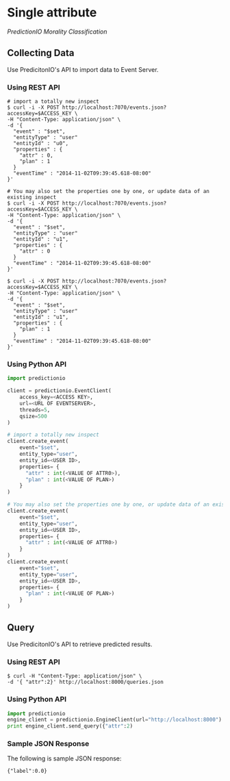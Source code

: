 # Single attribute

*PredictionIO Morality Classification*

## Collecting Data

Use PredicitonIO's API to import data to Event Server.

### Using REST API

```shell
# import a totally new inspect
$ curl -i -X POST http://localhost:7070/events.json?accessKey=$ACCESS_KEY \
-H "Content-Type: application/json" \
-d '{
  "event" : "$set",
  "entityType" : "user"
  "entityId" : "u0",
  "properties" : {
    "attr" : 0,
    "plan" : 1
  }
  "eventTime" : "2014-11-02T09:39:45.618-08:00"
}'

# You may also set the properties one by one, or update data of an existing inspect
$ curl -i -X POST http://localhost:7070/events.json?accessKey=$ACCESS_KEY \
-H "Content-Type: application/json" \
-d '{
  "event" : "$set",
  "entityType" : "user"
  "entityId" : "u1",
  "properties" : {
    "attr" : 0
  }
  "eventTime" : "2014-11-02T09:39:45.618-08:00"
}'

$ curl -i -X POST http://localhost:7070/events.json?accessKey=$ACCESS_KEY \
-H "Content-Type: application/json" \
-d '{
  "event" : "$set",
  "entityType" : "user"
  "entityId" : "u1",
  "properties" : {
    "plan" : 1
  }
  "eventTime" : "2014-11-02T09:39:45.618-08:00"
}'
```

### Using Python API

```python
import predictionio

client = predictionio.EventClient(
    access_key=<ACCESS KEY>,
    url=<URL OF EVENTSERVER>,
    threads=5,
    qsize=500
)

# import a totally new inspect
client.create_event(
    event="$set",
    entity_type="user",
    entity_id=<USER ID>,
    properties= {
      "attr" : int(<VALUE OF ATTR0>),
      "plan" : int(<VALUE OF PLAN>)
    }
)

# You may also set the properties one by one, or update data of an existing inspect
client.create_event(
    event="$set",
    entity_type="user",
    entity_id=<USER ID>,
    properties= {
      "attr" : int(<VALUE OF ATTR0>)
    }
)
client.create_event(
    event="$set",
    entity_type="user",
    entity_id=<USER ID>,
    properties= {
      "plan" : int(<VALUE OF PLAN>)
    }
)
```

## Query

Use PredicitonIO's API to retrieve predicted results.

### Using REST API

```shell
$ curl -H "Content-Type: application/json" \
-d '{ "attr":2}' http://localhost:8000/queries.json
```

### Using Python API

```python
import predictionio
engine_client = predictionio.EngineClient(url="http://localhost:8000")
print engine_client.send_query({"attr":2)
```

### Sample JSON Response

The following is sample JSON response:

```shell
{"label":0.0}
```
